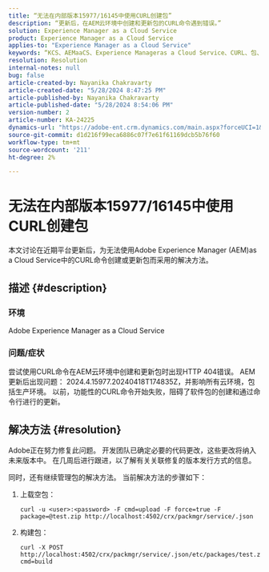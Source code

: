 ```yaml
---
title: “无法在内部版本15977/16145中使用CURL创建包”
description: “更新后，在AEM云环境中创建和更新包的CURL命令遇到错误。”
solution: Experience Manager as a Cloud Service
product: Experience Manager as a Cloud Service
applies-to: "Experience Manager as a Cloud Service"
keywords: “KCS、AEMaaCS、Experience Manageras a Cloud Service、CURL、包、错误”
resolution: Resolution
internal-notes: null
bug: false
article-created-by: Nayanika Chakravarty
article-created-date: "5/28/2024 8:47:25 PM"
article-published-by: Nayanika Chakravarty
article-published-date: "5/28/2024 8:54:06 PM"
version-number: 2
article-number: KA-24225
dynamics-url: "https://adobe-ent.crm.dynamics.com/main.aspx?forceUCI=1&pagetype=entityrecord&etn=knowledgearticle&id=38f2b678-331d-ef11-840a-000d3a372703"
source-git-commit: d1d216f99eca6886c07f7e61f61169dcb5b76f60
workflow-type: tm+mt
source-wordcount: '211'
ht-degree: 2%

---
```


# 无法在内部版本15977/16145中使用CURL创建包


本文讨论在近期平台更新后，为无法使用Adobe Experience Manager (AEM)as a Cloud Service中的CURL命令创建或更新包而采用的解决方法。

## 描述 {#description}


### <b>环境</b>

Adobe Experience Manager as a Cloud Service

### <b>问题/症状</b>

尝试使用CURL命令在AEM云环境中创建和更新包时出现HTTP 404错误。 AEM更新后出现问题： 2024.4.15977.20240418T174835Z，并影响所有云环境，包括生产环境。 以前，功能性的CURL命令开始失败，阻碍了软件包的创建和通过命令行进行的更新。


## 解决方法 {#resolution}


Adobe正在努力修复此问题。 开发团队已确定必要的代码更改，这些更改将纳入未来版本中。 在几周后进行跟进，以了解有关关联修复的版本发行方式的信息。

同时，还有继续管理包的解决方法。 当前解决方法的步骤如下：

1. 上载空包：

   ```
   curl -u <user>:<password> -F cmd=upload -F force=true -F package=@test.zip http://localhost:4502/crx/packmgr/service/.json
   ```


2. 构建包：

   ```
   curl -X POST http://localhost:4502/crx/packmgr/service/.json/etc/packages/test.zip?cmd=build
   ```

